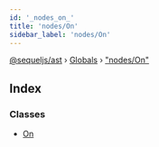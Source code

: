 ```yaml
---
id: '_nodes_on_'
title: 'nodes/On'
sidebar_label: 'nodes/On'
---
```


[@sequeljs/ast](../index.md) › [Globals](../globals.md) ›
["nodes/On"](_nodes_on_.md)

## Index

### Classes

- [On](../classes/_nodes_on_.on.md)
